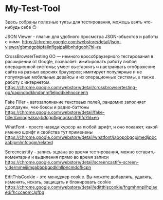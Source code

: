 # My-Test-Tool
Здесь собраны полезные тулзы для тестирования, можешь взять что-нибудь себе 😉

JSON Viewer - плагин для удобного просмотра JSON-объектов и работы с ними.
https://chrome.google.com/webstore/detail/json-viewer/gbmdgpbipfallnflgajpaliibnhdgobh?hl=ru

CrossBrowserTesting GO — немного кроссбраузерного тестирования в расширении от Google, позволяет: имитировать работу любой операционной системы; умеет выставлять и настраивать отображение сайта на разных версиях браузеров; имитирует популярные и не популярные мобильные девайсы и их операционные системы, а также работу с интернетом.
https://chrome.google.com/webstore/detail/crossbrowsertesting-go/oapindodkkndonmflelpddkehnocnenh

Fake Filler - автозаполнение текстовых полей, рандомно заполняет дропдауны, чек-боксы и радио-баттоны
https://chrome.google.com/webstore/detail/fake-filler/bnjjngeaknajbdcgpfkgnonkmififhfo?hl=en

WhatFont - просто наведи курсор на любой шрифт, и оно покажет, какой именно шрифт и свойства тут применены
https://chrome.google.com/webstore/detail/whatfont/jabopobgcpjmedljpbcaablpmlmfcogm/related

Screencastify - запись эцрана во время тестирования, можно оставить коментарии и выдиления прямо во время записи
https://chrome.google.com/webstore/detail/screencastify-screen-vide/mmeijimgabbpbgpdklnllpncmdofkcpn

EditThisCookie - это менеджер cookie. Вы можете добавлять, удалять, изменять, искать, защищать и блокировать cookie
https://chrome.google.com/webstore/detail/editthiscookie/fngmhnnpilhplaeedifhccceomclgfbg
